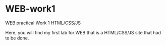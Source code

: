 # WEB-work1
WEB practical Work 1 HTML/CSS/JS

Here, you will find my first lab for WEB that is a HTML/CSS/JS site that had to be done.